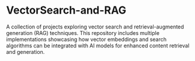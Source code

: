 # VectorSearch-and-RAG
A collection of projects exploring vector search and retrieval-augmented generation (RAG) techniques. This repository includes multiple implementations showcasing how vector embeddings and search algorithms can be integrated with AI models for enhanced content retrieval and generation.
